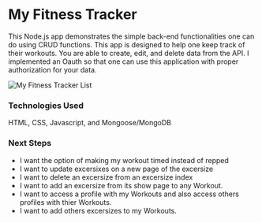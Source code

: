 # My Fitness Tracker

This Node.js app demonstrates the simple back-end functionalities one can do using CRUD functions. This app is designed to help one keep track of their workouts. You are able to create, edit, and delete data from the API. I implemented an Oauth so that one can use this application with proper authorization for your data.

![My Fitness Tracker List](https://i.imgur.com/HryFb7O.png "My Fitness Tracker List")

### Technologies Used 

HTML, CSS, Javascript, and Mongoose/MongoDB

### Next Steps

+ I want the option of making my workout timed instead of repped
+ I want to update excersixes on a new page of the excersize
+ I want to delete an excersize from an excersize index
+ I want to add an excersize from its show page to any Workout.
+ I want to access a profile with my Workouts and also access others profiles with thier Workouts.
 + I want to add others excersizes to my Workouts.

